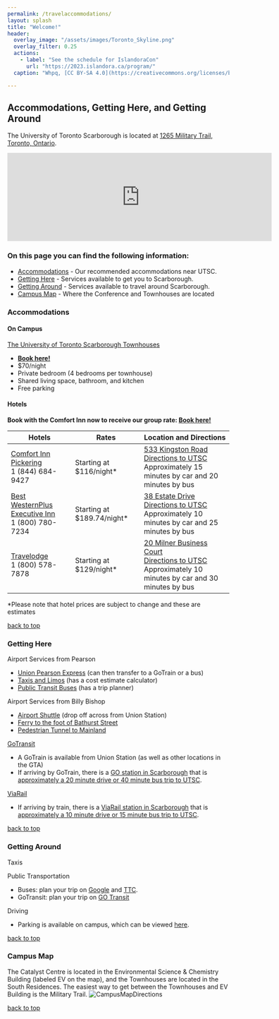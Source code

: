 ```yaml
---
permalink: /travelaccommodations/
layout: splash
title: "Welcome!"
header:
  overlay_image: "/assets/images/Toronto_Skyline.png"
  overlay_filter: 0.25
  actions:
    - label: "See the schedule for IslandoraCon" 
      url: "https://2023.islandora.ca/program/"
  caption: "Whpq, [CC BY-SA 4.0](https://creativecommons.org/licenses/by-sa/4.0), via Wikimedia Commons"

---
```


## <a name="top"/> Accommodations, Getting Here, and Getting Around

The University of Toronto Scarborough is located at [1265 Military Trail, Toronto, Ontario](https://goo.gl/maps/EpzbEp3CPgyy6kxK9).
<iframe src="https://www.google.com/maps/embed?pb=!1m18!1m12!1m3!1d2880.509810820747!2d-79.1873806!3d43.7830333!2m3!1f0!2f0!3f0!3m2!1i1024!2i768!4f13.1!3m3!1m2!1s0x89d4da6fb7abd57f%3A0xbb656e0169887bac!2sUniversity%20of%20Toronto%20Scarborough!5e0!3m2!1sen!2sca!4v1675196106252!5m2!1sen!2sca" width="600" height="200" style="border:0;" allowfullscreen="" loading="lazy" referrerpolicy="no-referrer-when-downgrade"></iframe>

### On this page you can find the following information: 

* [Accommodations](#Accommodations) - Our recommended accommodations near UTSC.
* [Getting Here](#Getting-Here) - Services available to get you to Scarborough.
* [Getting Around](#Getting-Around) - Services available to travel around Scarborough. 
* [Campus Map](#Campus-Map) - Where the Conference and Townhouses are located

### <a name="Accommodations"/> Accommodations

#### On Campus

[The University of Toronto Scarborough Townhouses](https://utsc.utoronto.ca/residences/townhouses#:~:text=There%20are%2013%20townhouse%20halls,site%20in%20a%20new%20window%20.)

* **[Book here!](https://forms.office.com/r/vK7ttCRC8k)**
* $70/night
* Private bedroom (4 bedrooms per townhouse)
* Shared living space, bathroom, and kitchen
* Free parking


#### Hotels
**Book with the Comfort Inn now to receive our group rate: [Book here!](https://www.choicehotels.com/reservations/groups/FS62Q3)**

| Hotels | Rates | Location and Directions |
|---|---|---|
| [Comfort Inn Pickering](https://www.reservations.com/hotel/comfort-inn-pickering-on?rmcid=dsa&utm_source=googleads&gclid=CjwKCAiAoL6eBhA3EiwAXDom5n9sCxFV2S00hIxgV6YwXTEnK2DUaom1Rs9hC_HVU633wpqCDVXtkxoC0TQQAvD_BwE) <br> 1 (844) 684-9427 | Starting at $116/night* | [533 Kingston Road](https://goo.gl/maps/bhCJRNYSiqH95L6S9) <br> [Directions to UTSC](https://goo.gl/maps/1HKmVV46Jr3evSkL7) <br> Approximately 15 minutes by car and 20 minutes by bus |
| [Best WesternPlus Executive Inn](https://www.bestwestern.com/en_US/book/hotel-rooms.66088.html?iata=00171890&ssob=BLBWI0003G&cid=BLBWI0003G:yext:website:66088) <br> 1 (800) 780-7234 | Starting at $189.74/night* | [38 Estate Drive](https://goo.gl/maps/LkieqDZK4NWXKeRDA) <br> [Directions to UTSC](https://goo.gl/maps/KurPSSgDFfkvMYcb6) <br> Approximately 10 minutes by car and 25 minutes by bus |
| [Travelodge](https://www.wyndhamhotels.com/en-ca/travelodge) <br> 1 (800) 578-7878 | Starting at $129/night* | [20 Milner Business Court](https://goo.gl/maps/7dBthKkwdAEyU7Bw6) <br> [Directions to UTSC](https://goo.gl/maps/ux9svXPmx7zUsxcx6) <br> Approximately 10 minutes by car and 30 minutes by bus |

*Please note that hotel prices are subject to change and these are estimates

[back to top](#top)

### <a name="Getting-Here"/> Getting Here 

Airport Services from Pearson

* [Union Pearson Express](https://www.torontopearson.com/en/transportation-and-parking/up-express) (can then transfer to a GoTrain or a bus)
* [Taxis and Limos](https://www.torontopearson.com/en/transportation-and-parking/taxis-and-limos) (has a cost estimate calculator)
* [Public Transit Buses](https://www.torontopearson.com/en/transportation-and-parking/public-transit-buses) (has a trip planner)

Airport Services from Billy Bishop

* [Airport Shuttle](https://www.nieuport.com/shuttle-bus-tracker) (drop off across from Union Station)
* [Ferry to the foot of Bathurst Street](https://www.billybishopairport.com/to-from/ferry)
* [Pedestrian Tunnel to Mainland](https://www.billybishopairport.com/to-from/pedestrian-tunnel)

[GoTransit](https://www.gotransit.com/en/)

* A GoTrain is available from Union Station (as well as other locations in the GTA)
* If arriving by GoTrain, there is a [GO station in Scarborough](https://www.gotransit.com/en/stations-stops-parking/find-a-station-or-stop/results?stationCode=SC&searchResults=true) that is [approximately a 20 minute drive or 40 minute bus trip to UTSC](https://goo.gl/maps/ditMqmrxzyPsAzxv8).

[ViaRail](https://www.viarail.ca/en)

* If arriving by train, there is a [ViaRail station in Scarborough](https://www.viarail.ca/en/explore-our-destinations/stations/ontario/guildwood) that is [approximately a 10 minute drive or 15 minute bus trip to UTSC](https://goo.gl/maps/tgEmwkiK8ce3WDmN7). 

[back to top](#top)

### <a name="Getting-Around"/> Getting Around


Taxis


Public Transportation

* Buses: plan your trip on [Google](https://www.google.com/maps/dir/University+of+Toronto+Scarborough,+1265+Military+Trail,+Scarborough,+ON+M1C+1A4/Union,+55+Front+St+W,+Toronto,+ON+M5J+1E6/@43.7827635,-79.2016937,14.75z/data=!4m14!4m13!1m5!1m1!1s0x89d4da6fb7abd57f:0xbb656e0169887bac!2m2!1d-79.1873806!2d43.7830333!1m5!1m1!1s0x882b34d334933a71:0x63d8a0ae303a1e65!2m2!1d-79.3806321!2d43.6452417!3e3) and [TTC](https://www.ttc.ca/routes-and-schedules#/).
* GoTransit: plan your trip on [GO Transit](https://www.gotransit.com/en/trip-planning/plan-your-trip) 


Driving

* Parking is available on campus, which can be viewed [here](https://www.utsc.utoronto.ca/home/parking-utsc).

[back to top](#top)

### <a name="Campus-Map"/> Campus Map
The Catalyst Centre is located in the Environmental Science & Chemistry Building (labeled EV on the map), and the Townhouses are located in the South Residences. The easiest way to get between the Townhouses and EV Building is the Military Trail.
![CampusMapDirections](https://github.com/islandora-community/IslandoraCon2023/assets/122306010/44b21e79-f873-4f01-aef7-5421f8a0e956)

[back to top](#top)
